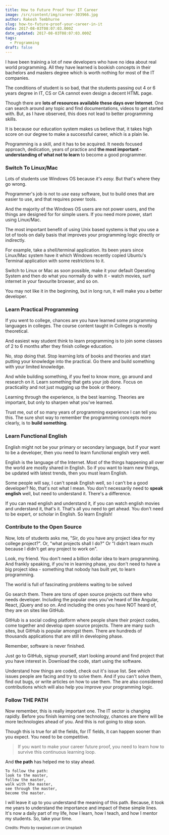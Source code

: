 ```yaml
---
title: How to Future Proof Your IT Career
image: /src/content/img/career-303966.jpg
author: Rakesh Tembhurne
slug: how-to-future-proof-your-career-in-it
date: 2017-08-03T08:07:03.000Z
date_updated: 2017-08-03T08:07:03.000Z
tags:
  - Programming
draft: false
---
```


I have been training a lot of new developers who have no idea about real world programming. All they have learned is bookish concepts in their bachelors and masters degree which is worth nothing for most of the IT companies. 

The conditions of student is so bad, that the students passing out 4 or 6 years degree in IT, CS or CA cannot even design a decent HTML page.

Though there are **lots of resources available these days over Internet**. One can search around any topic and find documentations, videos to get started with. But, as I have observed, this does not lead to better programming skills.

It is because our education system makes us believe that, it takes high score on our degree to  make a successful career, which is a plain lie.

Programming is a skill, and it has to be acquired. It needs focused approach, dedication, years of practice and **the most important - understanding of what not to learn** to become a good programmer.

### Switch To Linux/Mac
Lots of students use Windows OS because *it's easy.* But that's where they go wrong. 

Programmer's job is not to *use* easy software, but to build ones that are easier to use, and that requires power tools. 

And the majority of the Windows OS users are not power users, and the things are designed for for simple users. If you need more power, start using Linux/Mac.

The most important benefit of using Unix based systems is that you use a lot of tools on daily basis that improves your programming logic directly or indirectly.

For example, take a shell/terminal application. Its been years since Linux/Mac system have it which Windows recently copied Ubuntu's Terminal application with some restrictions to it. 

Switch to Linux or Mac as soon possible, make it your default Operating System and then do what you normally do with it - watch movies, surf internet in your favourite browser, and so on.

You may not like it in the beginning, but in long run, it will make you a better developer.

### Learn Practical Programming

If you went to college, chances are you have learned some programming languages in colleges. The course content taught in Colleges is mostly theoretical.

And easiest way student think to learn programming is to join some classes of 2 to 6 months after they finish college education.

No, stop doing that. Stop learning lots of books and theories and start putting your knowledge into the practical. Go there and build something with your limited knowledge. 

And while building something, if you feel to know more, go around and research on it. Learn something that gets your job done. Focus on practicality and not just mugging up the book or theory.

Learning through the experience, is the best learning. Theories are important, but only to sharpen what you've learned.

Trust me, out of so many years of programming experience I can tell you this. The sure shot way to remember the programming concepts more clearly, is to **build something**.

### Learn Functional English

English might not be your primary or secondary language, but if your want to be a developer, then you need to learn functional english very well.

English is the language of the Internet. Most of the things happening all over the world are mostly shared in English. So if you want to learn new things, be updated with latest trends, then you must learn English.

Some people will say, I can't speak English well, so I can't be a good developer? No, that's not what I mean. You don't necessarily need to **speak english** well, but need to understand it. There's a difference. 

If you can read english and understand it, if you can watch english movies and understand it, that's it. That's all you need to get ahead. You don't need to be expert, or scholar in English. So learn English!

### Contribute to the Open Source

Now, lots of students asks me, \"Sir, do you have any project idea for my college project?\". Or, \"what projects shall I do?\" Or \"I didn't learn much because I didn't get any project to work on\".

Look, my friend. You don't need a billion dollar idea to learn programming. And frankly speaking, if you're in learning phase, you don't need to have a big project idea - something that nobody has built yet, to learn programming.

The world is full of fascinating problems waiting to be solved

Go search them. There are tons of open source projects out there who needs developer. Including the popular ones you've heard of like Angular, React, jQuery and so on. And including the ones you have NOT heard of, they are on sites like GitHub.

GitHub is a social coding platform where people share their project codes, come together and develop open source projects. There are many such sites, but GitHub is popular amongst them. There are hundreds of thousands applications that are still in developing phase.

Remember, software is never finished.

Just go to GitHub, signup yourself, start looking around and find project that you have interest in. Download the code, start using the software. 

Understand how things are coded, check out it's issue list. See which issues people are facing and try to solve them. And if you can't solve them, find out bugs, or write articles on how to use them. The are also considered contributions which will also help you improve your programming logic.

### Follow THE PATH

Now remember, this is really important one. The IT sector is changing rapidly. Before you finish learning one technology, chances are there will be more technologies ahead of you. And this is not going to stop soon.

Though this is true for all the fields, for IT fields, it can happen sooner than you expect. You need to be competitive.

> If you want to make your career future proof, you need to learn how to survive this continuous learning loop.

And **the path** has helped me to stay ahead.

```
To follow the path:
look to the master,
follow the master,
walk with the master,
see through the master,
become the master.
```
I will leave it up to you understand the meaning of this path. Because, it took me years to understand the importance and impact of these simple lines. 
It's now a daily part of my life, how I learn, how I teach, and how I mentor my students. So, take your time.

<small>Credits: Photo by rawpixel.com on Unsplash</small>
